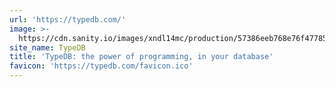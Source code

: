 ```yaml
---
url: 'https://typedb.com/'
image: >-
  https://cdn.sanity.io/images/xndl14mc/production/57386eeb768e76f477854101fd8a8abf1677138a-3316x1850.png
site_name: TypeDB
title: 'TypeDB: the power of programming, in your database'
favicon: 'https://typedb.com/favicon.ico'
---
```


